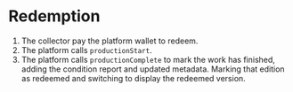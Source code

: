 # Redemption

1. The collector pay the platform wallet to redeem.
2. The platform calls `productionStart`.
3. The platform calls `productionComplete` to mark the work has finished, adding the condition report and updated metadata. Marking that edition as redeemed and switching to display the redeemed version.
